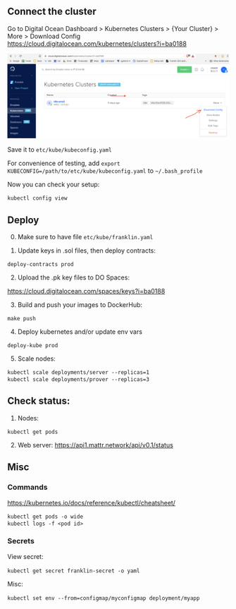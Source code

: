 ## Connect the cluster

Go to Digital Ocean Dashboard > Kubernetes Clusters > {Your Cluster} > More > Download Config 
https://cloud.digitalocean.com/kubernetes/clusters?i=ba0188

![screenshot](kube-config.png)

Save it to `etc/kube/kubeconfig.yaml`

For convenience of testing, add `export KUBECONFIG=/path/to/etc/kube/kubeconfig.yaml` to `~/.bash_profile`

Now you can check your setup:

```
kubectl config view
```

## Deploy

0. Make sure to have file `etc/kube/franklin.yaml`

1. Update keys in .sol files, then deploy contracts:

```
deploy-contracts prod
```

2. Upload the .pk key files to DO Spaces:

https://cloud.digitalocean.com/spaces/keys?i=ba0188

3. Build and push your images to DockerHub:

```
make push
```

4. Deploy kubernetes and/or update env vars

```
deploy-kube prod
```

5. Scale nodes:

```
kubectl scale deployments/server --replicas=1
kubectl scale deployments/prover --replicas=3
```

## Check status:

1. Nodes:
```
kubectl get pods
```

2. Web server:
https://api1.mattr.network/api/v0.1/status

## Misc

### Commands

https://kubernetes.io/docs/reference/kubectl/cheatsheet/

```
kubectl get pods -o wide
kubectl logs -f <pod id>
```

### Secrets

View secret:

```kubectl get secret franklin-secret -o yaml```

Misc:

```kubectl set env --from=configmap/myconfigmap deployment/myapp```
